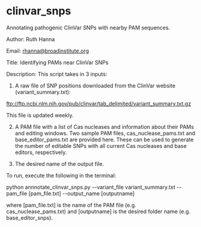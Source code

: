 # clinvar_snps
Annotating pathogenic ClinVar SNPs with nearby PAM sequences.

Author: Ruth Hanna

Email: rhanna@broadinstitute.org

Title: Identifying PAMs near ClinVar SNPs

Description: This script takes in 3 inputs:
1. A raw file of SNP positions downloaded from the ClinVar website (variant_summary.txt):

  ftp://ftp.ncbi.nlm.nih.gov/pub/clinvar/tab_delimited/variant_summary.txt.gz

  This file is updated weekly.

2. A PAM file with a list of Cas nucleases and information about their PAMs and editing windows.
Two sample PAM files, cas_nuclease_pams.txt and base_editor_pams.txt are provided here. These can be used to generate the number of editable SNPs with all current Cas nucleases and base editors, respectively.

3. The desired name of the output file.

To run, execute the following in the terminal:

python annnotate_clinvar_snps.py --variant_file variant_summary.txt --pam_file [pam_file.txt] --output_name [outputname]

where [pam_file.txt] is the name of the PAM file (e.g. cas_nuclease_pams.txt) and [outputname] is the desired folder name (e.g. base_editor_snps).

